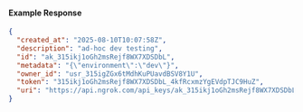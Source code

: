 <!-- Code generated for API Clients. DO NOT EDIT. -->

#### Example Response

```json
{
  "created_at": "2025-08-10T10:07:58Z",
  "description": "ad-hoc dev testing",
  "id": "ak_315ikj1oGh2msRejf8WX7XDSDbL",
  "metadata": "{\"environment\":\"dev\"}",
  "owner_id": "usr_315igZGx6tMdhKuPUavdBSV8Y1U",
  "token": "315ikj1oGh2msRejf8WX7XDSDbL_4kfRcxmzYgEVdpTJC9HuZ",
  "uri": "https://api.ngrok.com/api_keys/ak_315ikj1oGh2msRejf8WX7XDSDbL"
}
```
